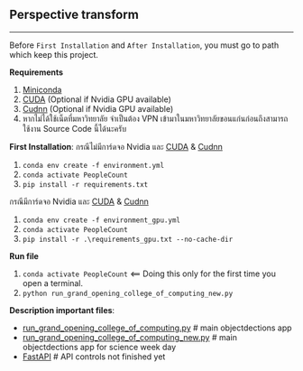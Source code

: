 ## Perspective transform
---
Before `First Installation` and `After Installation`, you must go to path which keep this project.

**Requirements**
1. [Miniconda](https://docs.conda.io/en/latest/miniconda.html)
2. [CUDA](https://developer.nvidia.com/cuda-downloads) (Optional if Nvidia GPU available)
3. [Cudnn](https://developer.nvidia.com/cudnn) (Optional if Nvidia GPU available)
4. หากไม่ได้ใช้เน็ตที่มหาวิทยาลัย จำเป็นต้อง VPN เข้ามาในมหาวิทยาลัยขอนแก่นก่อนถึงสามารถใช้งาน Source Code นี้ได้นะครับ

**First Installation**:
กรณีไม่มีการ์ดจอ Nvidia และ [CUDA](https://developer.nvidia.com/cuda-downloads) & [Cudnn](https://developer.nvidia.com/cudnn)
1. `conda env create -f environment.yml`
2. `conda activate PeopleCount`
3. `pip install -r requirements.txt`

กรณีมีการ์ดจอ Nvidia และ [CUDA](https://developer.nvidia.com/cuda-downloads) & [Cudnn](https://developer.nvidia.com/cudnn)
1. `conda env create -f environment_gpu.yml`
2. `conda activate PeopleCount`
3. `pip install -r .\requirements_gpu.txt --no-cache-dir`

**Run file**
1. `conda activate PeopleCount`  <== Doing this only for the first time you open a terminal.
2. `python run_grand_opening_college_of_computing_new.py`

**Description important files**:
- [run_grand_opening_college_of_computing.py](run_grand_opening_college_of_computing.py)  # main objectdections app
- [run_grand_opening_college_of_computing_new.py](run_grand_opening_college_of_computing_new.py)  # main objectdections app for science week day
- [FastAPI](sql_app/main.py)  # API controls not finished yet
